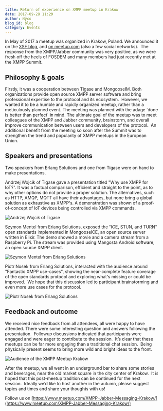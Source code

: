 ```yaml
---
title: Return of experience on XMPP meetup in Krakow
date: 2017-09-28 11:29
author: Nÿco
blog_id: blog
category: Events
---
```


In May of 2017 a meetup was organized in Krakow, Poland. We announced it on the [XSF blog](https://xmpp.org/2017/04/first-krakow-xmpp-meetup/), and [on meetup.com](https://www.meetup.com/XMPP-Jabber-Messaging-Krakow/events/239508291/) (also a few social networks).  The response from the XMPP/Jabber community was very positive, as we were fresh off the heels of FOSDEM and many members had just recently met at the XMPP Summit.

## Philosophy & goals

Firstly, it was a cooperation between Tigase and MongooseIM. Both organizations provide open source XMPP server software and bring professional expertise to the protocol and its ecosystem.  However, we wanted it to be a humble and rapidly organized meetup, rather than a meticulously planned event. The meeting was planned with the adage 'done is better than perfect' in mind. The ultimate goal of the meetup was to meet colleagues of the XMPP and Jabber community, brainstorm, and overall improve communication between users and developers of the protocol.  An additional benefit from the meeting so soon after the Summit was to strengthen the trend and popularity of XMPP meetups in the European Union.

## Speakers and presentations

Two speakers from Erlang Solutions and one from Tigase were on hand to make presentations.

Andrzej Wojcik of Tigase gave a presentation titled "Why use XMPP for IoT?". It was a factual comparison, efficient and straight to the point, as to why other options do not provide a proper solution. The alternatives, such as HTTP, AMQP, MQTT all have their advantages, but none bring a global solution as exhaustive as XMPP's. A demonstration was shown of a proof-of-concept of IoT devices being controlled via XMPP commands.

![Andrzej Wojcik of Tigase](/images/blog/Andrzej_Wojcik_Tigase.jpg)

Szymon Mentel from Erlang Solutions, exposed the "ICE, STUN, and TURN" open standards implemented in MongooseICE, an open source server written in Elixir. The demo showed a movie and a camera stream from a Raspberry Pi. The stream was provided using Mangosta Android software, an open source XMPP client.

![Szymon Mentel from Erlang Solutions](/images/blog/Szymon_Mentel_MongooseIM.jpg)

Piotr Nosek from Erlang Solutions, interacted with the audience around "Fantastic XMPP use-cases", showing the near-complete feature coverage of the open standards protocol and exploring what's missing or could be improved.  We hope that this discussion led to participant brainstorming and even more use cases for the protocol.

![Piotr Nosek from Erlang Solutions](/images/blog/Piotr_Nosek_MongooseIM.jpg)

## Feedback and outcome

We received nice feedback from all attendees, all were happy to have attended. There were some interesting question and answers following the presentation.  Followup discussions indicated that participants were engaged and were eager to contribute to the session.  It’s clear that these meetups can be far more engaging than a traditional chat session.  Being physically present seems to bring more wild and bright ideas to the front.

![Audience of the XMPP Meetup Krakow](/images/blog/XMPP_meetup_Krakow.jpg)

After the meetup, we all went in an underground bar to share some stories and beverages, near the old market square in the city center of Krakow.  It is hoped that this post-meetup tradition can be continued for the next session.  Ideally we’d like to host another in the autumn, please suggest topics and times and share your thoughts with us!

Follow us on [https://www.meetup.com/XMPP-Jabber-Messaging-Krakow/](https://www.meetup.com/XMPP-Jabber-Messaging-Krakow/)

